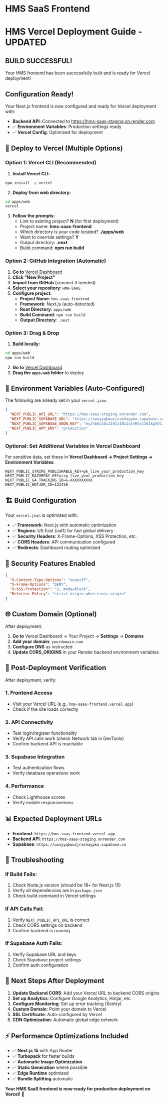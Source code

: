 # HMS SaaS Frontend
# HMS Vercel Deployment Guide - UPDATED

## BUILD SUCCESSFUL!

Your HMS frontend has been successfully built and is ready for Vercel deployment!

## **Configuration Ready!**

Your Next.js frontend is now configured and ready for Vercel deployment with:
- **Backend API**: Connected to https://hms-saas-staging.on.render.com
- ✅ **Environment Variables**: Production settings ready
- ✅ **Vercel Config**: Optimized for deployment

## 🎯 **Deploy to Vercel (Multiple Options)**

### **Option 1: Vercel CLI (Recommended)**

1. **Install Vercel CLI:**
```bash
npm install -g vercel
```

2. **Deploy from web directory:**
```bash
cd apps/web
vercel
```

3. **Follow the prompts:**
   - Link to existing project? **N** (for first deployment)
   - Project name: **hms-saas-frontend**
   - Which directory is your code located? **./apps/web**
   - Want to override settings? **Y**
   - Output directory: **.next**
   - Build command: **npm run build**

### **Option 2: GitHub Integration (Automatic)**

1. **Go to** [Vercel Dashboard](https://vercel.com/dashboard)
2. **Click "New Project"**
3. **Import from GitHub** (connect if needed)
4. **Select your repository**: `HMA-SAAS`
5. **Configure project:**
   - **Project Name**: `hms-saas-frontend`
   - **Framework**: Next.js (auto-detected)
   - **Root Directory**: `apps/web`
   - **Build Command**: `npm run build`
   - **Output Directory**: `.next`

### **Option 3: Drag & Drop**

1. **Build locally:**
```bash
cd apps/web
npm run build
```

2. **Go to** [Vercel Dashboard](https://vercel.com/dashboard)
3. **Drag the `apps/web` folder** to deploy

## 🔧 **Environment Variables (Auto-Configured)**

The following are already set in your `vercel.json`:

```json
{
  "NEXT_PUBLIC_API_URL": "https://hms-saas-staging.onrender.com",
  "NEXT_PUBLIC_SUPABASE_URL": "https://uoxyyqbwuzjraxhaypko.supabase.co",
  "NEXT_PUBLIC_SUPABASE_ANON_KEY": "eyJhbGciOiJIUzI1NiIsInR5cCI6IkpXVCJ9...",
  "NEXT_PUBLIC_APP_ENV": "production"
}
```

### **Optional: Set Additional Variables in Vercel Dashboard**

For sensitive data, set these in **Vercel Dashboard → Project Settings → Environment Variables**:

```env
NEXT_PUBLIC_STRIPE_PUBLISHABLE_KEY=pk_live_your_production_key
NEXT_PUBLIC_RAZORPAY_KEY=rzp_live_your_production_key
NEXT_PUBLIC_GA_TRACKING_ID=G-XXXXXXXXXX
NEXT_PUBLIC_HOTJAR_ID=123456
```

## 🏗️ **Build Configuration**

Your `vercel.json` is optimized with:

- ✅ **Framework**: Next.js with automatic optimization
- ✅ **Regions**: US East (iad1) for fast global delivery
- ✅ **Security Headers**: X-Frame-Options, XSS Protection, etc.
- ✅ **CORS Headers**: API communication configured
- ✅ **Redirects**: Dashboard routing optimized

## 🔐 **Security Features Enabled**

```json
{
  "X-Content-Type-Options": "nosniff",
  "X-Frame-Options": "DENY",
  "X-XSS-Protection": "1; mode=block",
  "Referrer-Policy": "strict-origin-when-cross-origin"
}
```

## 🌐 **Custom Domain (Optional)**

After deployment:

1. **Go to** Vercel Dashboard → Your Project → **Settings** → **Domains**
2. **Add your domain**: `yourdomain.com`
3. **Configure DNS** as instructed
4. **Update CORS_ORIGINS** in your Render backend environment variables

## 🚦 **Post-Deployment Verification**

After deployment, verify:

### 1. **Frontend Access**
- Visit your Vercel URL (e.g., `hms-saas-frontend.vercel.app`)
- Check if the site loads correctly

### 2. **API Connectivity**
- Test login/register functionality
- Verify API calls work (check Network tab in DevTools)
- Confirm backend API is reachable

### 3. **Supabase Integration**
- Test authentication flows
- Verify database operations work

### 4. **Performance**
- Check Lighthouse scores
- Verify mobile responsiveness

## 📊 **Expected Deployment URLs**

- **Frontend**: `https://hms-saas-frontend.vercel.app`
- **Backend API**: `https://hms-saas-staging.onrender.com`
- **Supabase**: `https://uoxyyqbwuzjraxhaypko.supabase.co`

## 🔧 **Troubleshooting**

### **If Build Fails:**
1. Check Node.js version (should be 18+ for Next.js 15)
2. Verify all dependencies are in `package.json`
3. Check build command in Vercel settings

### **If API Calls Fail:**
1. Verify `NEXT_PUBLIC_API_URL` is correct
2. Check CORS settings on backend
3. Confirm backend is running

### **If Supabase Auth Fails:**
1. Verify Supabase URL and keys
2. Check Supabase project settings
3. Confirm auth configuration

## 🎯 **Next Steps After Deployment**

1. **Update Backend CORS**: Add your Vercel URL to backend CORS origins
2. **Set up Analytics**: Configure Google Analytics, Hotjar, etc.
3. **Configure Monitoring**: Set up error tracking (Sentry)
4. **Custom Domain**: Point your domain to Vercel
5. **SSL Certificate**: Auto-configured by Vercel
6. **CDN Optimization**: Automatic global edge network

## ⚡ **Performance Optimizations Included**

- ✅ **Next.js 15** with App Router
- ✅ **Turbopack** for faster builds
- ✅ **Automatic Image Optimization**
- ✅ **Static Generation** where possible
- ✅ **Edge Runtime** optimized
- ✅ **Bundle Splitting** automatic

**Your HMS SaaS frontend is now ready for production deployment on Vercel! 🎉**